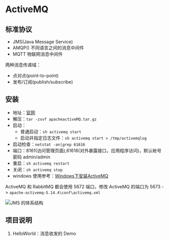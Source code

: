 # ActiveMQ

## 标准协议

- JMS(Java Message Service)
- AMQP() 不同语言之间的消息中间件
- MQTT 物联网消息中间件

两种消息传递域：

- 点对点(point-to-point)
- 发布/订阅(publish/subscribe)


## 安装

- 地址：[官网](http://activemq.apache.org/components/classic/download/)
- 解压：`tar -zxvf apacheactiveMQ.tar.gz`
- 启动：
    - 普通启动：`sh activemq start`
    - 启动并指定日志文件：`sh activemq start >
/tmp/activemqlog`
- 启动检查：`netstat -an|grep 61616`
- 端口：8161(访问管理页面),61616(对外暴露接口，应用程序访问)，默认帐号密码 admin/admin
- 重启：`sh activemq restart`
- 关闭：`sh activemq stop`
- windows 使用参考：[Windows下安装ActiveMQ](https://blog.csdn.net/j080624/article/details/79983797)

ActiveMQ 和 RabbitMQ 都会使用 5672 端口，修改 ActiveMQ 的端口为 5673 -> `apache-activemq-5.14.4\conf\activemq.xml`


![JMS 的体系结构](https://img2018.cnblogs.com/blog/993791/201904/993791-20190413012045848-1170188609.jpg)

## 项目说明

1. HelloWorld：消息收发的 Demo